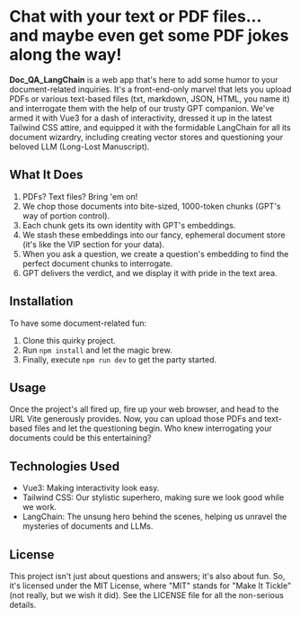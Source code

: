 # Chat with your text or PDF files... and maybe even get some PDF jokes along the way!

**Doc_QA_LangChain** is a web app that's here to add some humor to your document-related inquiries. It's a front-end-only marvel that lets you upload PDFs or various text-based files (txt, markdown, JSON, HTML, you name it) and interrogate them with the help of our trusty GPT companion. We've armed it with Vue3 for a dash of interactivity, dressed it up in the latest Tailwind CSS attire, and equipped it with the formidable LangChain for all its document wizardry, including creating vector stores and questioning your beloved LLM (Long-Lost Manuscript).

## What It Does

1. PDFs? Text files? Bring 'em on!
2. We chop those documents into bite-sized, 1000-token chunks (GPT's way of portion control).
3. Each chunk gets its own identity with GPT's embeddings.
4. We stash these embeddings into our fancy, ephemeral document store (it's like the VIP section for your data).
5. When you ask a question, we create a question's embedding to find the perfect document chunks to interrogate.
6. GPT delivers the verdict, and we display it with pride in the text area.

## Installation

To have some document-related fun:

1. Clone this quirky project.
2. Run `npm install` and let the magic brew.
3. Finally, execute `npm run dev` to get the party started.

## Usage
Once the project's all fired up, fire up your web browser, and head to the URL Vite generously provides. Now, you can upload those PDFs and text-based files and let the questioning begin. Who knew interrogating your documents could be this entertaining?

## Technologies Used

- Vue3: Making interactivity look easy.
- Tailwind CSS: Our stylistic superhero, making sure we look good while we work.
- LangChain: The unsung hero behind the scenes, helping us unravel the mysteries of documents and LLMs.

## License
This project isn't just about questions and answers; it's also about fun. So, it's licensed under the MIT License, where "MIT" stands for "Make It Tickle" (not really, but we wish it did). See the LICENSE file for all the non-serious details.
